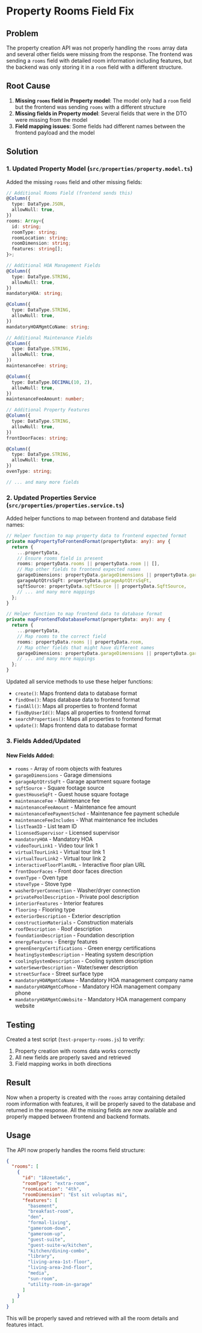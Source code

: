 # Property Rooms Field Fix

## Problem
The property creation API was not properly handling the `rooms` array data and several other fields were missing from the response. The frontend was sending a `rooms` field with detailed room information including features, but the backend was only storing it in a `room` field with a different structure.

## Root Cause
1. **Missing `rooms` field in Property model**: The model only had a `room` field but the frontend was sending `rooms` with a different structure
2. **Missing fields in Property model**: Several fields that were in the DTO were missing from the model
3. **Field mapping issues**: Some fields had different names between the frontend payload and the model

## Solution

### 1. Updated Property Model (`src/properties/property.model.ts`)

Added the missing `rooms` field and other missing fields:

```typescript
// Additional Rooms Field (frontend sends this)
@Column({
  type: DataType.JSON,
  allowNull: true,
})
rooms: Array<{
  id: string;
  roomType: string;
  roomLocation: string;
  roomDimension: string;
  features: string[];
}>;

// Additional HOA Management Fields
@Column({
  type: DataType.STRING,
  allowNull: true,
})
mandatoryHOA: string;

@Column({
  type: DataType.STRING,
  allowNull: true,
})
mandatoryHOAMgmtCoName: string;

// Additional Maintenance Fields
@Column({
  type: DataType.STRING,
  allowNull: true,
})
maintenanceFee: string;

@Column({
  type: DataType.DECIMAL(10, 2),
  allowNull: true,
})
maintenanceFeeAmount: number;

// Additional Property Features
@Column({
  type: DataType.STRING,
  allowNull: true,
})
frontDoorFaces: string;

@Column({
  type: DataType.STRING,
  allowNull: true,
})
ovenType: string;

// ... and many more fields
```

### 2. Updated Properties Service (`src/properties/properties.service.ts`)

Added helper functions to map between frontend and database field names:

```typescript
// Helper function to map property data to frontend expected format
private mapPropertyToFrontendFormat(propertyData: any): any {
  return {
    ...propertyData,
    // Ensure rooms field is present
    rooms: propertyData.rooms || propertyData.room || [],
    // Map other fields to frontend expected names
    garageDimensions: propertyData.garageDimensions || propertyData.garadgeDimenssion,
    garageAptQtrsSqFt: propertyData.garageAptQtrsSqFt,
    sqftSource: propertyData.sqftSource || propertyData.SqftSource,
    // ... and many more mappings
  };
}

// Helper function to map frontend data to database format
private mapFrontendToDatabaseFormat(propertyData: any): any {
  return {
    ...propertyData,
    // Map rooms to the correct field
    rooms: propertyData.rooms || propertyData.room,
    // Map other fields that might have different names
    garageDimensions: propertyData.garageDimensions || propertyData.garadgeDimenssion,
    // ... and many more mappings
  };
}
```

Updated all service methods to use these helper functions:
- `create()`: Maps frontend data to database format
- `findOne()`: Maps database data to frontend format
- `findAll()`: Maps all properties to frontend format
- `findByUserId()`: Maps all properties to frontend format
- `searchProperties()`: Maps all properties to frontend format
- `update()`: Maps frontend data to database format

### 3. Fields Added/Updated

#### New Fields Added:
- `rooms` - Array of room objects with features
- `garageDimensions` - Garage dimensions
- `garageAptQtrsSqFt` - Garage apartment square footage
- `sqftSource` - Square footage source
- `guestHouseSqFt` - Guest house square footage
- `maintenanceFee` - Maintenance fee
- `maintenanceFeeAmount` - Maintenance fee amount
- `maintenanceFeePaymentSched` - Maintenance fee payment schedule
- `maintenanceFeeIncludes` - What maintenance fee includes
- `listTeamID` - List team ID
- `licensedSupervisor` - Licensed supervisor
- `mandatoryHOA` - Mandatory HOA
- `videoTourLink1` - Video tour link 1
- `virtualTourLink1` - Virtual tour link 1
- `virtualTourLink2` - Virtual tour link 2
- `interactiveFloorPlanURL` - Interactive floor plan URL
- `frontDoorFaces` - Front door faces direction
- `ovenType` - Oven type
- `stoveType` - Stove type
- `washerDryerConnection` - Washer/dryer connection
- `privatePoolDescription` - Private pool description
- `interiorFeatures` - Interior features
- `flooring` - Flooring type
- `exteriorDescription` - Exterior description
- `constructionMaterials` - Construction materials
- `roofDescription` - Roof description
- `foundationDescription` - Foundation description
- `energyFeatures` - Energy features
- `greenEnergyCertifications` - Green energy certifications
- `heatingSystemDescription` - Heating system description
- `coolingSystemDescription` - Cooling system description
- `waterSewerDescription` - Water/sewer description
- `streetSurface` - Street surface type
- `mandatoryHOAMgmtCoName` - Mandatory HOA management company name
- `mandatoryHOAMgmtCoPhone` - Mandatory HOA management company phone
- `mandatoryHOAMgmtCoWebsite` - Mandatory HOA management company website

## Testing

Created a test script (`test-property-rooms.js`) to verify:
1. Property creation with rooms data works correctly
2. All new fields are properly saved and retrieved
3. Field mapping works in both directions

## Result

Now when a property is created with the `rooms` array containing detailed room information with features, it will be properly saved to the database and returned in the response. All the missing fields are now available and properly mapped between frontend and backend formats.

## Usage

The API now properly handles the rooms field structure:

```json
{
  "rooms": [
    {
      "id": "18zeeta6c",
      "roomType": "extra-room",
      "roomLocation": "4th",
      "roomDimension": "Est sit voluptas mi",
      "features": [
        "basement",
        "breakfast-room",
        "den",
        "formal-living",
        "gameroom-down",
        "gameroom-up",
        "guest-suite",
        "guest-suite-w/kitchen",
        "kitchen/dining-combo",
        "library",
        "living-area-1st-floor",
        "living-area-2nd-floor",
        "media",
        "sun-room",
        "utility-room-in-garage"
      ]
    }
  ]
}
```

This will be properly saved and retrieved with all the room details and features intact. 